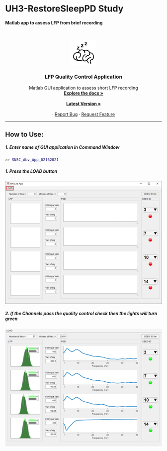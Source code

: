 # UH3-RestoreSleepPD Study

#### Matlab app to assess LFP from brief recording

<!-- PROJECT LOGO -->
<br />

<p align="center">
  <a href="https://github.com/UH3-RestoreSleepPD/SleepVideoRecord">
    <img src="Images_RM/sleepBrain.png" alt="Logo" width="80" height="80">
  </a>

  <h3 align="center">LFP Quality Control Application</h3>

  <p align="center">
    Matlab GUI application to assess short LFP recording
    <br />
    <a href="https://github.com/UH3-RestoreSleepPD/SingleNightSignalCheck"><strong>Explore the docs »</strong></a>
    <br />
    <br />
      <a href="https://github.com/UH3-RestoreSleepPD/SingleNightSignalCheck/blob/main/SNSC_Abv_App_02142021.mlapp"><strong>Latest Version »</strong></a>
    <br />
    <br />
    ·
    <a href="https://github.com/UH3-RestoreSleepPD/SingleNightSignalCheck/issues">Report Bug</a>
    ·
    <a href="https://github.com/UH3-RestoreSleepPD/SingleNightSignalCheck/issues">Request Feature</a>
  </p>


</p>

------

## How to Use:

##### 1. Enter name of GUI application in Command Window

```matlab
>> SNSC_Abv_App_02162021
```

##### 1. Press the LOAD button

![](Images_RM/Screen5.png)

##### 2. If the Channels pass the quality control check then the lights will turn green

![](Images_RM/Screen6.png)






